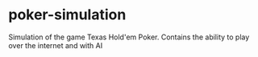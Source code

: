 # poker-simulation
Simulation of the game Texas Hold'em Poker. Contains the ability to play over the internet and with AI
